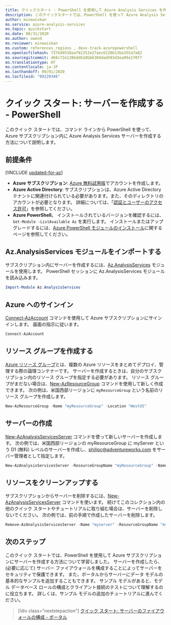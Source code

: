 ```yaml
---
title: クイックスタート - PowerShell を使用して Azure Analysis Services を作成する - Azure Analysis Services | Microsoft Docs
description: このクイックスタートでは、PowerShell を使って Azure Analysis Services サーバーを作成する方法について説明します。
author: minewiskan
ms.service: azure-analysis-services
ms.topic: quickstart
ms.date: 08/31/2020
ms.author: owend
ms.reviewer: minewiskan
ms.custom: references_regions , devx-track-azurepowershell
ms.openlocfilehash: 737649538aaf82352e27aec6220b13ba355a7a82
ms.sourcegitcommit: d68c72e120bdd610bb6304dad503d3ea89a1f0f7
ms.translationtype: HT
ms.contentlocale: ja-JP
ms.lasthandoff: 09/01/2020
ms.locfileid: "89229346"
---
```

# <a name="quickstart-create-a-server---powershell"></a>クイック スタート: サーバーを作成する - PowerShell

このクイック スタートでは、コマンド ラインから PowerShell を使って、Azure サブスクリプション内に Azure Analysis Services サーバーを作成する方法について説明します。

## <a name="prerequisites"></a>前提条件

[!INCLUDE [updated-for-az](../../includes/updated-for-az.md)]

- **Azure サブスクリプション**: [Azure 無料試用版](https://azure.microsoft.com/offers/ms-azr-0044p/)でアカウントを作成します。
- **Azure Active Directory**: サブスクリプションは、Azure Active Directory テナントに関連付けられている必要があります。また、そのディレクトリのアカウントが必要となります。 詳細については、「[認証とユーザーのアクセス許可](analysis-services-manage-users.md)」を参照してください。
- **Azure PowerShell**。 インストールされているバージョンを確認するには、`Get-Module -ListAvailable Az` を実行します。 インストールまたはアップグレードするには、[Azure PowerShell モジュールのインストール](/powershell/azure/install-Az-ps)に関するページを参照してください。

## <a name="import-azanalysisservices-module"></a>Az.AnalysisServices モジュールをインポートする

サブスクリプション内にサーバーを作成するには、[Az.AnalysisServices](/powershell/module/az.analysisservices) モジュールを使用します。 PowerShell セッションに Az.AnalysisServices モジュールを読み込みます。

```powershell
Import-Module Az.AnalysisServices
```

## <a name="sign-in-to-azure"></a>Azure へのサインイン

[Connect-AzAccount](/powershell/module/az.accounts/connect-azaccount) コマンドを使用して Azure サブスクリプションにサインインします。 画面の指示に従います。

```powershell
Connect-AzAccount
```

## <a name="create-a-resource-group"></a>リソース グループを作成する

[Azure リソース グループ](../azure-resource-manager/management/overview.md)とは、複数の Azure リソースをまとめてデプロイ、管理する際の論理コンテナーです。 サーバーを作成するときは、自分のサブスクリプション内のリソース グループを指定する必要があります。 リソース グループがまだない場合は、[New-AzResourceGroup](/powershell/module/az.resources/new-azresourcegroup) コマンドを使用して新しく作成できます。 次の例は、米国西部リージョンに `myResourceGroup` という名前のリソース グループを作成します。

```powershell
New-AzResourceGroup -Name "myResourceGroup" -Location "WestUS"
```

## <a name="create-a-server"></a>サーバーの作成

[New-AzAnalysisServicesServer](/powershell/module/az.analysisservices/new-azanalysisservicesserver) コマンドを使って新しいサーバーを作成します。 次の例では、米国西部リージョンの myResourceGroup に myServer という D1 (無料) レベルのサーバーを作成し、philipc@adventureworks.com をサーバー管理者として指定します。

```powershell
New-AzAnalysisServicesServer -ResourceGroupName "myResourceGroup" -Name "myserver" -Location WestUS -Sku D1 -Administrator "philipc@adventure-works.com"
```

## <a name="clean-up-resources"></a>リソースをクリーンアップする

サブスクリプションからサーバーを削除するには、[New-AzAnalysisServicesServer](/powershell/module/az.analysisservices/new-azanalysisservicesserver) コマンドを使います。 続けてこのコレクション内の他のクイック スタートやチュートリアルに取り組む場合は、サーバーを削除しないでください。 次の例では、前の手順で作成したサーバーを削除します。


```powershell
Remove-AzAnalysisServicesServer -Name "myserver" -ResourceGroupName "myResourceGroup"
```

## <a name="next-steps"></a>次のステップ

このクイック スタートでは、PowerShell を使用して Azure サブスクリプションにサーバーを作成する方法について学習しました。 サーバーを作成したら、(必要に応じて) サーバー ファイアウォールを構成することによってサーバーをセキュリティで保護できます。 また、ポータルからサーバーにデータ モデルの基本的なサンプルを追加することもできます。 サンプル モデルがあると、モデル データベース ロールの構成とクライアント接続のテストについて理解するのに役立ちます。 詳しくは、サンプル モデルの追加のチュートリアルに進んでください。

> [!div class="nextstepaction"]
> [クイック スタート: サーバーのファイアウォールの構成 - ポータル](analysis-services-qs-firewall.md)      